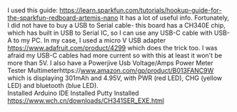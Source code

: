 I used this guide: https://learn.sparkfun.com/tutorials/hookup-guide-for-the-sparkfun-redboard-artemis-nano It has a lot of useful info. Fortunately, I did not have to buy a USB to Serial cable- this board has a CH340E chip, which has built in  USB to Serial IC, so I can use any USB-C cable with USB-A to my PC. In my case, I  used a micro V USB adapter  https://www.adafruit.com/product/4299 which does the trick too.  I was afraid my USB-C cables had more current so with this at least it won't be more than 5V. I also have a Powerjive Usb Voltage/Amps Power Meter Tester Multimeterhttps://www.amazon.com/gp/product/B013FANC9W which is displaying 301mAh and 4.95V, with PWR (red LED), CHG (yellow LED) and bluetooth (blue LED).  
Installed Arduino IDE 
Installed Putty
Installed https://www.wch.cn/downloads/CH341SER_EXE.html 
